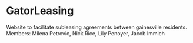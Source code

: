 # GatorLeasing
Website to facilitate subleasing agreements between gainesville residents.
Members:
Milena Petrovic, Nick Rice, Lily Penoyer, Jacob Immich
